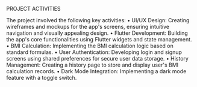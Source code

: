 PROJECT ACTIVITIES 

The project involved the following key activities: 
• UI/UX Design: Creating wireframes and mockups for the app's screens, ensuring intuitive 
navigation and visually appealing design. 
• Flutter Development: Building the app's core functionalities using Flutter widgets and state 
management. 
• BMI Calculation: Implementing the BMI calculation logic based on standard formulas. 
• User Authentication: Developing login and signup screens using shared preferences for secure 
user data storage. 
• History Management: Creating a history page to store and display user's BMI calculation records. 
• Dark Mode Integration: Implementing a dark mode feature with a toggle switch. 
